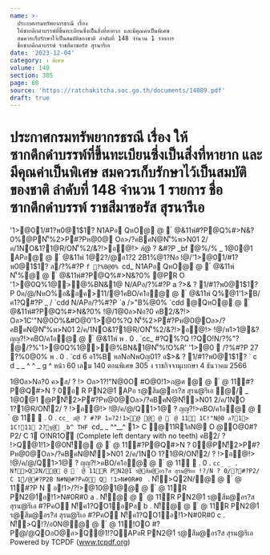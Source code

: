 ```yaml
---
name: >-
  ประกาศกรมทรัพยากรธรณี เรื่อง
  ให้ซากดึกดำบรรพ์ที่ขึ้นทะเบียนซึ่งเป็นสิ่งที่หายาก และมีคุณค่าเป็นพิเศษ
  สมควรเก็บรักษาไว้เป็นสมบัติของชาติ ลำดับที่ 148 จำนวน 1 รายการ
  ชื่อซากดึกดำบรรพ์ ราชสีมาซอรัส สุรนารีเอ
date: '2023-12-04'
category: ง พิเศษ
volume: 140
section: 305
page: 60
source: 'https://ratchakitcha.soc.go.th/documents/14089.pdf'
draft: true
---
```


# ประกาศกรมทรัพยากรธรณี เรื่อง ให้ซากดึกดำบรรพ์ที่ขึ้นทะเบียนซึ่งเป็นสิ่งที่หายาก และมีคุณค่าเป็นพิเศษ สมควรเก็บรักษาไว้เป็นสมบัติของชาติ ลำดับที่ 148 จำนวน 1 รายการ ชื่อซากดึกดำบรรพ์ ราชสีมาซอรัส สุรนารีเอ

'1>@01/#1?พ0@1$1? N1APอ QหO@ @  ํ @&11พ์#?P@Q%#>N&?0%@PN'็%2>P#?Pห@0@ Oล>/?คBคN@N'็%พ>N01 2/ค/1NO&1?1@R/ON'็%2/&?!>อ@!> ลํ@ ? &#?P _bf ํ@%/% _ 1@0@1 APอ@ @  ํ @&11พ์ 1@2?/@อ1?2 2B1%@1?Nอ !@/'1>@01/#1?พ0@1$1? ล/?%#?P `f ?%0@0% `cd_ N1APอ QหO@ @  ํ @&11พ์ N'็%@ @  ํ @&11พ์#?P@Q%#>N&?0% @PR O '1>@0Q%1@>@%BN&1@ N/APอ/?%#?P a $?%/@ค/ `cd_ NลN/ _ac !อ%พ>N01 a^e  ห%O@ a ํ@ห% QหO@ @  ํ @&11พ์ '1>N.# / ลBN/ 2?!/์/?1> C 2?%หล? / R P%N2@1์ APอ@ @  ํ @&11พ์ 1@2?/@อ1?2 2B1%@1?Nอ (Ratchasimasaurus suranareae) N'็%@ @  ํ @&11พ์#?P@Q%#>N&?0% ํ@%/% _ 1@0@1 P 0/?1ห?2'1>ํ@@ @  ํ @&11พ์ THF %?Q% อ@0?0อํ@%@!@/ค/@/Q%/@!1@ `d /11ค2อ OหNพ1>1@&?ญญ?!>คBO/ค1อ@ @  ํ @&11พ์ พ . 0 . `cc_ อ$>& ? 1/#1?พ0@1$1? P 0ค/@/NหO%อ&อค>11/@1คBO/ค1อ@ @  ํ @&11พ์ Q%@1'1>B/ค1?Q#?P _ / `cdd N/APอ/?%#?P `a />"B%@0% `cdd @QหO@ @  ํ @&11พ์#?P@Q%#>N&?0% !@/1@0ล>Nอ?0 คB2/&?!> Oล>1C'"N@0O%&#O@0'1>@0%?Q N'็%2>P#?Pห@0@Oล>/?คBคN@N'็%พ>N01 2/ค/1NO&1?1@R/ON'็%2/&?!>อ@!> !@/พ1>1@&?ญญ?!>คBO/ค1อ@ @  ํ @&11พ์ พ . 0 . `cc_ #?Q%?Q !?QO!N/?%"? @/?%'1>@0Q%1@>@%BN&1@N'็%!O%R' '1>@0  /?%#?P 27 ?%0@0% พ . 0 . `cd 6 อ1%B หลNอNพOญ01? อ$>& ? 1/#1?พ0@1$1? ` c d _ _ ^ ^ _ g ^ หน้า 60 เลม 140 ตอนพิเศษ 305 ง ราชกิจจานุเบกษา 4 ธันวาคม 2566

1@0ล>Nอ?0 ค>ส/ ? !> Oล>1?!"N@0O #O@0!1>ก@ศ @ @  ํ @ 11์#?P@Q#>N ? 0อ R PN2@1์ APอ ร@สีม@อร?ส สุรน@รีเอ ํ@/ _ 1@0@1 @PN!็2>P#?Pห@0@Oล>/?คBคN@N!็>N01 2/ค/1NO 1?1@R/ON!็2/ ? !>อ@!> !@/ค/@/Q1>1@ ? ญญ?!>คBO/ค1อ@ @  ํ @ 11์  . 0 . `cc_ ลํ@ ? #?P 1ห?2!1>ํ@ @ @  ํ @ 11์ 1C!"N@0 ล?1> 1C!11 2?ฐ@ _b^ THF `cd_ _ ^^__^ 1> C @11R1ลN@ O @O@0#?P2/ C 1์ O!NR1Oั (Complete left dentary with no teeth) คB2/ ? !>Q@1!1>@0N!็@ @  ํ @ 11์#?P@Q#>N ? 0@PN!็2>P#?Pห@0@Oล>/?คBคN@N!็>N01 2/ค/1NO 1?1@R/ON!็2/ ? !>อ@!> !@/ค/@/Q1>1@ ? ญญ?!>คBO/ค1อ@ @  ํ @ 11์  . 0 . `cc_ _ . N!็>Q2N/@ @  ํ @ 11์R PN2@1์ ร@สีม@อร?ส สุรน@รีเอ !?/N ? 0/?#?P2/ C 1์/@#?P2B N#N@#?PคO Q !1>N#0R#0 ` . N!็>Q2N/@ @  ํ @ 11์#?P N  อ!1>/?!>@10@1@@ @  ํ @ 11์R PN2@1์อ!1>N#0R#0 a . N!็@ @  ํ @ 11์R PN2@1์ ร@สีม@อร?ส สุรน@รีเอ #?PคO N!็ค1?QO1อPล b . N!็@ @  ํ @ 11์R PN2@1์ ร@สีม@อร?ส สุรน@รีเอ #?PคO N!็ค1?QO1อ!1>N#0R#0 c . N!็>Q!?/อ0N@@ @  ํ @ 11์!OO #?Pํ@/@QOอO@อ>Q@1!?QAPอR PN2@1์ ร@สีม@อร?ส สุรน@รีเอ Powered by TCPDF (www.tcpdf.org)
